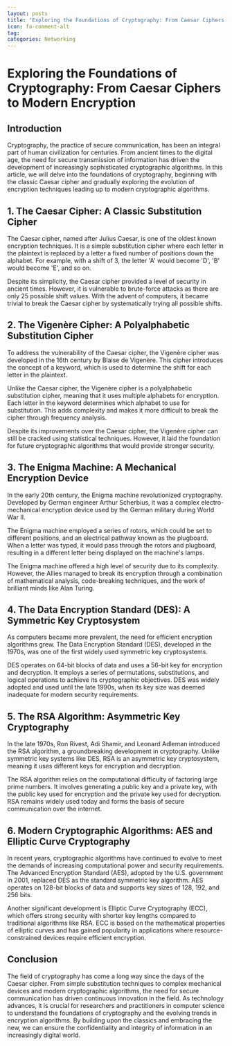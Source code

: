 ```yaml
---
layout: posts
title: "Exploring the Foundations of Cryptography: From Caesar Ciphers to Modern Encryption"
icon: fa-comment-alt
tag:      
categories: Networking
---
```



# Exploring the Foundations of Cryptography: From Caesar Ciphers to Modern Encryption

## Introduction

Cryptography, the practice of secure communication, has been an integral part of human civilization for centuries. From ancient times to the digital age, the need for secure transmission of information has driven the development of increasingly sophisticated cryptographic algorithms. In this article, we will delve into the foundations of cryptography, beginning with the classic Caesar cipher and gradually exploring the evolution of encryption techniques leading up to modern cryptographic algorithms.

## 1. The Caesar Cipher: A Classic Substitution Cipher

The Caesar cipher, named after Julius Caesar, is one of the oldest known encryption techniques. It is a simple substitution cipher where each letter in the plaintext is replaced by a letter a fixed number of positions down the alphabet. For example, with a shift of 3, the letter 'A' would become 'D', 'B' would become 'E', and so on.

Despite its simplicity, the Caesar cipher provided a level of security in ancient times. However, it is vulnerable to brute-force attacks as there are only 25 possible shift values. With the advent of computers, it became trivial to break the Caesar cipher by systematically trying all possible shifts.

## 2. The Vigenère Cipher: A Polyalphabetic Substitution Cipher

To address the vulnerability of the Caesar cipher, the Vigenère cipher was developed in the 16th century by Blaise de Vigenère. This cipher introduces the concept of a keyword, which is used to determine the shift for each letter in the plaintext.

Unlike the Caesar cipher, the Vigenère cipher is a polyalphabetic substitution cipher, meaning that it uses multiple alphabets for encryption. Each letter in the keyword determines which alphabet to use for substitution. This adds complexity and makes it more difficult to break the cipher through frequency analysis.

Despite its improvements over the Caesar cipher, the Vigenère cipher can still be cracked using statistical techniques. However, it laid the foundation for future cryptographic algorithms that would provide stronger security.

## 3. The Enigma Machine: A Mechanical Encryption Device

In the early 20th century, the Enigma machine revolutionized cryptography. Developed by German engineer Arthur Scherbius, it was a complex electro-mechanical encryption device used by the German military during World War II.

The Enigma machine employed a series of rotors, which could be set to different positions, and an electrical pathway known as the plugboard. When a letter was typed, it would pass through the rotors and plugboard, resulting in a different letter being displayed on the machine's lamps.

The Enigma machine offered a high level of security due to its complexity. However, the Allies managed to break its encryption through a combination of mathematical analysis, code-breaking techniques, and the work of brilliant minds like Alan Turing.

## 4. The Data Encryption Standard (DES): A Symmetric Key Cryptosystem

As computers became more prevalent, the need for efficient encryption algorithms grew. The Data Encryption Standard (DES), developed in the 1970s, was one of the first widely used symmetric key cryptosystems.

DES operates on 64-bit blocks of data and uses a 56-bit key for encryption and decryption. It employs a series of permutations, substitutions, and logical operations to achieve its cryptographic objectives. DES was widely adopted and used until the late 1990s, when its key size was deemed inadequate for modern security requirements.

## 5. The RSA Algorithm: Asymmetric Key Cryptography

In the late 1970s, Ron Rivest, Adi Shamir, and Leonard Adleman introduced the RSA algorithm, a groundbreaking development in cryptography. Unlike symmetric key systems like DES, RSA is an asymmetric key cryptosystem, meaning it uses different keys for encryption and decryption.

The RSA algorithm relies on the computational difficulty of factoring large prime numbers. It involves generating a public key and a private key, with the public key used for encryption and the private key used for decryption. RSA remains widely used today and forms the basis of secure communication over the internet.

## 6. Modern Cryptographic Algorithms: AES and Elliptic Curve Cryptography

In recent years, cryptographic algorithms have continued to evolve to meet the demands of increasing computational power and security requirements. The Advanced Encryption Standard (AES), adopted by the U.S. government in 2001, replaced DES as the standard symmetric key algorithm. AES operates on 128-bit blocks of data and supports key sizes of 128, 192, and 256 bits.

Another significant development is Elliptic Curve Cryptography (ECC), which offers strong security with shorter key lengths compared to traditional algorithms like RSA. ECC is based on the mathematical properties of elliptic curves and has gained popularity in applications where resource-constrained devices require efficient encryption.

## Conclusion

The field of cryptography has come a long way since the days of the Caesar cipher. From simple substitution techniques to complex mechanical devices and modern cryptographic algorithms, the need for secure communication has driven continuous innovation in the field. As technology advances, it is crucial for researchers and practitioners in computer science to understand the foundations of cryptography and the evolving trends in encryption algorithms. By building upon the classics and embracing the new, we can ensure the confidentiality and integrity of information in an increasingly digital world.